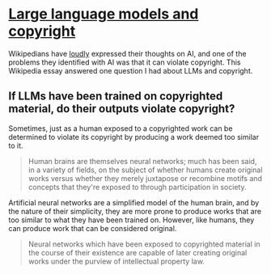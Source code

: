 # [Large language models and copyright](https://en.m.wikipedia.org/wiki/Wikipedia:Large_language_models_and_copyright)

Wikipedians have [loudly] expressed their thoughts on AI, and one of the problems they identified with AI was that it can violate copyright. This Wikipedia essay answered one question I had about LLMs and copyright.

[loudly]: ../../../2025/09/25/wikipedians-discuss-simple-summaries.md

## If LLMs have been trained on copyrighted material, do their outputs violate copyright? 

Sometimes, just as a human exposed to a copyrighted work can be determined to violate its copyright by producing a work deemed too similar to it.

> Human brains are themselves neural networks; much has been said, in a variety of fields, on the subject of whether humans create original works versus whether they merely juxtapose or recombine motifs and concepts that they're exposed to through participation in society.

Artificial neural networks are a simplified model of the human brain, and by the nature of their simplicity, they are more prone to produce works that are too similar to what they have been trained on. However, like humans, they can produce work that can be considered original.

> Neural networks which have been exposed to copyrighted material in the course of their existence are capable of later creating original works under the purview of intellectual property law.
